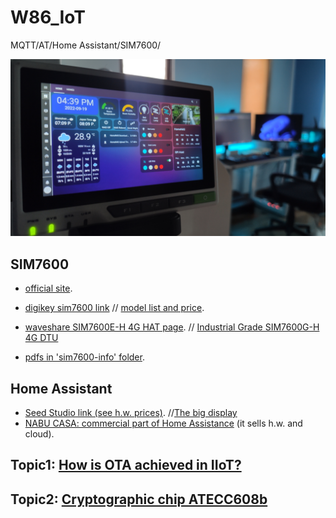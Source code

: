# W86_IoT
MQTT/AT/Home Assistant/SIM7600/

![home remote](00-media/94.jpg)

## SIM7600

- [official site](https://www.simcom.com/product/SIM7600X.html).
- [digikey sim7600 link](https://www.digikey.com/en/products/detail/simcom-wireless-solutions-limited/SIM7600SA/15841464) // [model list and price](https://www.digikey.com/en/products/filter/rf-transceiver-modules-and-modems/872?s=N4IgTCBcDaIMoEkCyB2AbABgyAugXyA).
- [waveshare SIM7600E-H 4G HAT page](https://www.waveshare.com/wiki/SIM7600E-H_4G_HAT). // [Industrial Grade SIM7600G-H 4G DTU](https://www.waveshare.com/product/sim7600g-h-4g-dtu.htm?sku=21137)

- [pdfs in 'sim7600-info' folder](./sim7600-info/).

## Home Assistant

- [Seed Studio link (see h.w. prices)](https://www.seeedstudio.com/home-assistant). //[The big display](https://wiki.seeedstudio.com/reTerminal_Home_Assistant/)
- [NABU CASA: commercial part of Home Assistance](https://support.nabucasa.com/hc/en-us) (it sells h.w. and cloud).


## Topic1: [How is OTA achieved in IIoT?](topic1-ota/ota.md)

## Topic2: [Cryptographic chip ATECC608b](./topic2-crypto-chip/crypto.md)




